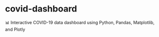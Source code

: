 # covid-dashboard
📊 Interactive COVID-19 data dashboard using Python, Pandas, Matplotlib, and Plotly
